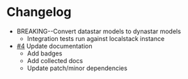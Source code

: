 # Changelog

- BREAKING--Convert datastar models to dynastar models
  - Integration tests run against localstack instance 
- [#4] Update documentation
  - Add badges
  - Add collected docs
  - Update patch/minor dependencies

[#4]: https://github.com/warehouseai/warehouse.ai-status-models/pull/4
